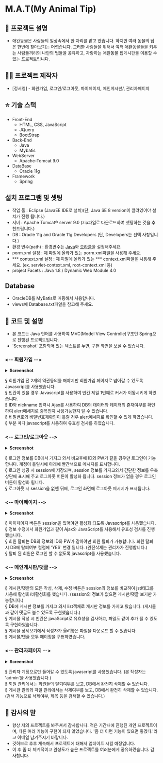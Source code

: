 # M.A.T(My Animal Tip)

## 🤝 프로젝트 설명

- 애완동물은 사람들의 일상속에서 한 자리를 맡고 있습니다. 하지만 여러 동물의 팁은 한번에 찾아보기는 어렵습니다. 그러한 사람들을 
  위해서 여러 애완동물들을 키우는 사람들끼리의 나만의 팁들을 공유하고, 자랑하는 애완동물 팁게시판을 이용할 수 있는 프로젝트입니다.

## :man_astronaut: 프로젝트 제작자

* [정서영] - 회원가입, 로그인/로그아웃, 마이페이지, 메인게시판/, 관리자페이지

## ⭐️ 기술 스택

- Front-End
  - HTML, CSS, JavaScript
  - JQuery
  - BootStrap
- Back-End
  - Java
  - Mybatis
- WebServer
  - Apache-Tomcat 9.0
- DataBase
  - Oracle 11g
- Framework
  - Spring

## 설치 프로그램 및 셋팅

- 작업 툴 : Eclipse (JavaEE IDE로 설치)(단, Java SE 8 version이 깔려있어야 설치가 진행 됩니다.)
- 서버 : Apache Tomcat® server 9.0 (zip파일로 다운로드하여 셋팅하는 것을 추천드립니다.)
- DB : Oracle 11g and Oracle 11g Developers (단, Developers는 선택 사항입니다.)
- 환경 변수(path) : 환경변수는 [Java](https://macchiato.tistory.com/9)와 [오라클](https://request-response.tistory.com/6)을 설정해주세요.
- porm.xml 설정 : 제 파일에 올라가 있는 porm.xml파일을 사용해 주세요.
- *** context.xml 설정 : 제 파일에 올라가 있는 *** context.xml파일을 사용해 주세요. (ex. servlet-context.xml, root-context.xml 등)
- project Facets : Java 1.8 / Dynamic Web Module 4.0

## Database

- OracleDB를 MyBatis로 매핑해서 사용합니다.
- views에 Database.txt파일을 참고해 주세요.

## :pencil: 코드 및 설명
* 본 코드는 Java 언어를 사용하여 MVC(Model View Controlle)구조인 Spring으로 진행된 프로젝트입니다.
* 'Screenshot' 포함되어 있는 텍스트를 누면, 구현 화면을 보실 수 있습니다.

### <-- 회원가입 -->
<details close>
  <summary> 
    <b>Screenshot</b><br>
  </summary>
  
![puppy1](https://user-images.githubusercontent.com/81797197/114301078-0c14ea00-9afe-11eb-9c0d-449cfbeabb0b.jpg)<br>
![puppy2](https://user-images.githubusercontent.com/81797197/114301099-28188b80-9afe-11eb-9792-7ddda0cdb911.jpg)<br>
![puppy3](https://user-images.githubusercontent.com/81797197/114301105-2f3f9980-9afe-11eb-9657-8161f0a54a46.jpg)<br><br>

</details>

§ 회원가입 전 2개의 약관동의를 해야지만 회원가입 페이지로 넘어갈 수 있도록 Javascript를 사용했습니다.<br>
§ 빈칸이 있을 경우 Javascript를 사용하여 빈칸 제일 1번째로 커서가 이동시키게 하였습니다.<br>
§ ID와 nickname 입력시 Ajax를 사용하여 DB의 데이터와 데이터의 존재여부를 확인하여 alert메세지로 중복인지 사용가능한지 알 수 있습니다.<br>
§ 비밀번호와 비밀번호재확인이 틀릴 경우 alert메세지로 확인할 수 있게 하였습니다.<br>
§ 부분 마다 javascript를 사용하여 유효성 검사를 하였습니다.<br>

### <-- 로그인/로그아웃 -->
<details close>
  <summary> 
    <b>Screenshot</b><br>
  </summary>
  
![puppy4](https://user-images.githubusercontent.com/81797197/114301867-87c46600-9b01-11eb-8c5d-310597d09790.jpg)<br>
![puppy7](https://user-images.githubusercontent.com/81797197/114301880-96128200-9b01-11eb-8f5d-355f74ac267b.jpg)<br>
![puppy5](https://user-images.githubusercontent.com/81797197/114301869-8a26c000-9b01-11eb-8c96-04fea256aae2.jpg)<br>
![puppy6](https://user-images.githubusercontent.com/81797197/114301873-8dba4700-9b01-11eb-9ab9-b1e18ba8731f.jpg)<br><br>

</details>

§ 로그인 정보를 DB에서 가지고 와서 비교후에 ID와 PW가 같을 경우만 로그인이 가능합니다. 계정이 틀릴시에 아래에 빨간색으로 메시지를 표시합니다.<br>
§ 로그인 성공 시 session에 저장되며, session 정보를 가지고와서 간단한 정보를 우측상단에 표시해 주고 로그아웃 버튼이 활성화 됩니다. session 정보가 없을 경우 로그인 버튼이 활성화 됩니다.<br>
§ 로그아웃 시 session을 없앤 뒤에, 로그인 화면에 로그아웃 메시지가 표시됩니다.<br>

### <-- 마이페이지 -->
<details close>
  <summary> 
    <b>Screenshot</b><br>
  </summary>
  
![puppy8](https://user-images.githubusercontent.com/81797197/114302329-901da080-9b03-11eb-9e7e-f69afece8f2a.jpg)<br>
![puppy9](https://user-images.githubusercontent.com/81797197/114302331-914ecd80-9b03-11eb-9e37-1c436e0b5af4.jpg)<br>
![puppy10](https://user-images.githubusercontent.com/81797197/114302332-91e76400-9b03-11eb-94fb-9e2ccdb00d2f.jpg)<br><br>

</details>

§ 마이페이지 버튼은 session을 있어야만 활성화 되도록 Javascript를 사용했습니다.<br>
§ 정보 수정에서 회원가입과 같이 Ajax와 JavaScript를 사용해서 유효성 검사를 진행했습니다.<br>
§ 회원 탈퇴는 DB의 정보의 ID와 PW가 같아야만 회원 퇼퇴가 가능합니다. 회원 탈퇴 시 DB에 탈퇴여부 컬럼에 'YES' 변경 됩니다. (완전삭제는 관리자가 진행합니다.)<br>
§ 탈퇴 된 회원은 로그인 할 수 없도록 javascript를 사용했습니다.<br>

### <-- 메인게시판/댓글 -->
<details close>
  <summary> 
    <b>Screenshot</b><br>
  </summary>
  
![puppy11](https://user-images.githubusercontent.com/81797197/114302720-36b67100-9b05-11eb-8a88-68e5985cebd8.jpg)<br>
![puppy12](https://user-images.githubusercontent.com/81797197/114302722-374f0780-9b05-11eb-8a28-a2fc980bb1e8.jpg)<br>
![puppy13](https://user-images.githubusercontent.com/81797197/114302724-37e79e00-9b05-11eb-9709-b93a6fb834b9.jpg)<br><br>

</details>

§ 게시판/댓글의 모든 작성, 삭제, 수정 버튼은 session의 정보를 비교하여 jstl태그를 사용해 활성화/비활성화를 했습니다. (session의 정보가 없으면 게시판/댓글 보기만 가능합니다.)<br>
§ DB에 게시판 정보를 가지고 와서 list객체로 게시판 정보를 가지고 왔습니다. (게시물과 같이 댓글도 볼수 있도록 구현했습니다.)<br>
§ 게시물 작성 시 빈칸은 javaScript로 유효성을 검사하고, 파일도 같이 추가 될 수 있도록 구현하였습니다.<br>
§ 게시물 상세보기에서 작성자가 올려놓은 파일을 다운로드 할 수 있습니다.<br>
§ 게시물/댓글 모두 페이징을 구현하였습니다.<br>

### <-- 관리자페이지 -->
<details close>
  <summary> 
    <b>Screenshot</b><br>
  </summary>
  
![puppy14](https://user-images.githubusercontent.com/81797197/114303257-32d81e00-9b08-11eb-9103-7eb4a8945913.jpg)<br>
![puppy15](https://user-images.githubusercontent.com/81797197/114303260-34094b00-9b08-11eb-9e28-9830c586b200.jpg)<br>
![puppy16](https://user-images.githubusercontent.com/81797197/114303262-34094b00-9b08-11eb-90b9-3338c70896dd.jpg)<br><br>

</details>

§ 관리자 계정으로만 들어갈 수 있도록 javascript를 사용했습니다. (본 작성자는 'admin'을 사용했습니다.)<br>
§ 회원 관리에서는 회원들의 탈퇴여부를 보고, DB에서 완전히 삭제할 수 있습니다.<br>
§ 게시판 관리와 파일 관리에서는 삭제여부를 보고, DB에서 완전히 삭제할 수 있습니다. (검색 기능으로 삭제여부, 제목 등을 검색할 수 있습니다.)<br>

## 🐤 감사의 말

* 항상 저의 프로젝트를 봐주셔서 감사합니다. 적은 기간내에 진행된 개인 프로젝트이며, 다른 여러 기능이 구현이 되지 않았습니다.
  '좀 더 이런 기능이 있으면 좋겠다.'라고 이메일 남겨주시기 바랍니다.
* 깃허브로 추후 계속해서 프로젝트에 대해서 업데이트 시킬 예정입니다.
* 이 후 좀 더 체계적이고 완성도가 높은 프로젝트를 여러분에게 공유하겠습니다. 감사합니다.
